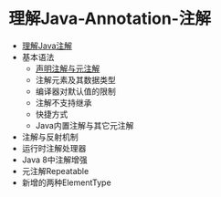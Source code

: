 # 理解Java-Annotation-注解
* [理解Java注解](https://github.com/zenwei4ge/Java-Annotation-/blob/master/%E7%90%86%E8%A7%A3Java%E6%B3%A8%E8%A7%A3)
* 基本语法
  * [声明注解与元注解](https://github.com/zenwei4ge/Java-Annotation-/blob/master/%E5%A3%B0%E6%98%8E%E6%B3%A8%E8%A7%A3%E4%B8%8E%E5%85%83%E6%B3%A8%E8%A7%A3)
  * 注解元素及其数据类型
  * 编译器对默认值的限制
  * 注解不支持继承
  * 快捷方式
  * Java内置注解与其它元注解
* 注解与反射机制
* 运行时注解处理器
* Java 8中注解增强
* 元注解Repeatable
* 新增的两种ElementType
